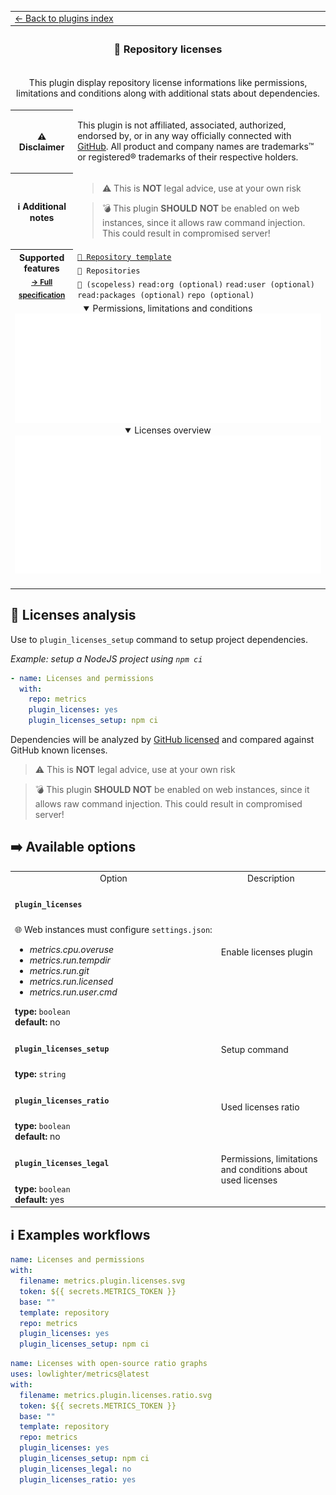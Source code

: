 <!--header-->
<table>
  <tr><td colspan="2"><a href="/README.md#-plugins">← Back to plugins index</a></td></tr>
  <tr><th colspan="2"><h3>📜 Repository licenses</h3></th></tr>
  <tr><td colspan="2" align="center"><p>This plugin display repository license informations like permissions, limitations and conditions along with additional stats about dependencies.</p>
</td></tr>
  <tr><th>⚠️ Disclaimer</th><td><p>This plugin is not affiliated, associated, authorized, endorsed by, or in any way officially connected with <a href="https://github.com">GitHub</a>.
All product and company names are trademarks™ or registered® trademarks of their respective holders.</p>
</td></tr>
  <tr><th>ℹ Additional notes</th><td><blockquote>
<p>⚠️ This is <strong>NOT</strong> legal advice, use at your own risk</p>
</blockquote>
<blockquote>
<p>💣 This plugin <strong>SHOULD NOT</strong> be enabled on web instances, since it allows raw command injection.
This could result in compromised server!</p>
</blockquote>
</td></tr>
  <tr>
    <th rowspan="3">Supported features<br><sub><a href="metadata.yml">→ Full specification</a></sub></th>
    <td><a href="/source/templates/repository/README.md"><code>📘 Repository template</code></a></td>
  </tr>
  <tr>
    <td><code>📓 Repositories</code></td>
  </tr>
  <tr>
    <td><code>🔑 (scopeless)</code> <code>read:org (optional)</code> <code>read:user (optional)</code> <code>read:packages (optional)</code> <code>repo (optional)</code></td>
  </tr>
  <tr>
    <td colspan="2" align="center">
      <details open><summary>Permissions, limitations and conditions</summary><img src="https://github.com/lowlighter/metrics/blob/examples/metrics.plugin.licenses.svg" alt=""></img></details>
      <details open><summary>Licenses overview</summary><img src="https://github.com/lowlighter/metrics/blob/examples/metrics.plugin.licenses.ratio.svg" alt=""></img></details>
      <img width="900" height="1" alt="">
    </td>
  </tr>
</table>
<!--/header-->

## 🔎 Licenses analysis

Use to `plugin_licenses_setup` command to setup project dependencies.

*Example: setup a NodeJS project using `npm ci`*
```yml
- name: Licenses and permissions
  with:
    repo: metrics
    plugin_licenses: yes
    plugin_licenses_setup: npm ci
```

Dependencies will be analyzed by [GitHub licensed](https://github.com/github/licensed) and compared against GitHub known licenses.

> ⚠️ This is **NOT** legal advice, use at your own risk

> 💣 This plugin **SHOULD NOT** be enabled on web instances, since it allows raw command injection.
> This could result in compromised server!


## ➡️ Available options

<!--options-->
<table>
  <tr>
    <td align="center" nowrap="nowrap">Option</i></td><td align="center" nowrap="nowrap">Description</td>
  </tr>
  <tr>
    <td nowrap="nowrap"><h4><code>plugin_licenses</code></h4></td>
    <td rowspan="2"><p>Enable licenses plugin</p>
<img width="900" height="1" alt=""></td>
  </tr>
  <tr>
    <td nowrap="nowrap">🌐 Web instances must configure <code>settings.json</code>:
<ul>
<li><i>metrics.cpu.overuse</i></li>
<li><i>metrics.run.tempdir</i></li>
<li><i>metrics.run.git</i></li>
<li><i>metrics.run.licensed</i></li>
<li><i>metrics.run.user.cmd</i></li>
</ul>
<b>type:</b> <code>boolean</code>
<br>
<b>default:</b> no<br></td>
  </tr>
  <tr>
    <td nowrap="nowrap"><h4><code>plugin_licenses_setup</code></h4></td>
    <td rowspan="2"><p>Setup command</p>
<img width="900" height="1" alt=""></td>
  </tr>
  <tr>
    <td nowrap="nowrap"><b>type:</b> <code>string</code>
<br></td>
  </tr>
  <tr>
    <td nowrap="nowrap"><h4><code>plugin_licenses_ratio</code></h4></td>
    <td rowspan="2"><p>Used licenses ratio</p>
<img width="900" height="1" alt=""></td>
  </tr>
  <tr>
    <td nowrap="nowrap"><b>type:</b> <code>boolean</code>
<br>
<b>default:</b> no<br></td>
  </tr>
  <tr>
    <td nowrap="nowrap"><h4><code>plugin_licenses_legal</code></h4></td>
    <td rowspan="2"><p>Permissions, limitations and conditions about used licenses</p>
<img width="900" height="1" alt=""></td>
  </tr>
  <tr>
    <td nowrap="nowrap"><b>type:</b> <code>boolean</code>
<br>
<b>default:</b> yes<br></td>
  </tr>
</table>
<!--/options-->

## ℹ️ Examples workflows

<!--examples-->
```yaml
name: Licenses and permissions
with:
  filename: metrics.plugin.licenses.svg
  token: ${{ secrets.METRICS_TOKEN }}
  base: ""
  template: repository
  repo: metrics
  plugin_licenses: yes
  plugin_licenses_setup: npm ci

```
```yaml
name: Licenses with open-source ratio graphs
uses: lowlighter/metrics@latest
with:
  filename: metrics.plugin.licenses.ratio.svg
  token: ${{ secrets.METRICS_TOKEN }}
  base: ""
  template: repository
  repo: metrics
  plugin_licenses: yes
  plugin_licenses_setup: npm ci
  plugin_licenses_legal: no
  plugin_licenses_ratio: yes

```
<!--/examples-->
